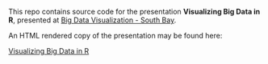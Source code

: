 This repo contains source code for the presentation **Visualizing Big Data in R**, presented at [Big Data Visualization - South Bay](http://www.meetup.com/Big-Data-Visualisation-South-Bay/). 

An HTML rendered copy of the presentation may be found here:

[Visualizing Big Data in R](https://beta.rstudioconnect.com/jmcphers/datavis-talk/datavis.html)



